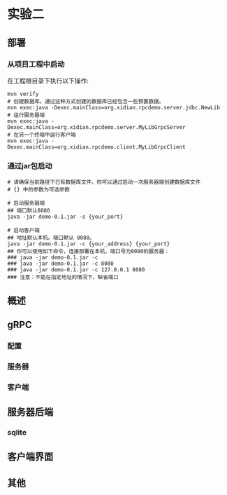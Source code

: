 # 实验二
## 部署
### 从项目工程中启动

在工程根目录下执行以下操作:

```
mvn verify
# 创建数据库。通过这种方式创建的数据库已经包含一些预置数据。
mvn exec:java -Dexec.mainClass=org.xidian.rpcdemo.server.jdbc.NewLib
# 运行服务器端
mvn exec:java -Dexec.mainClass=org.xidian.rpcdemo.server.MyLibGrpcServer
# 在另一个终端中运行客户端
mvn exec:java -Dexec.mainClass=org.xidian.rpcdemo.client.MyLibGrpcClient
```
### 通过jar包启动

```
# 请确保当前路径下已有数据库文件。你可以通过启动一次服务器端创建数据库文件
# {} 中的参数为可选参数

# 启动服务器端
## 端口默认8080
java -jar demo-0.1.jar -s {your_port}

# 启动客户端
## 地址默认本机。端口默认 8080。
java -jar demo-0.1.jar -c {your_address} {your_port}
## 你可以使用如下命令，连接部署在本机，端口号为8080的服务器：
### java -jar demo-0.1.jar -c
### java -jar demo-0.1.jar -c 8080
### java -jar demo-0.1.jar -c 127.0.0.1 8080
### 注意：不能在指定地址的情况下，缺省端口
```

## 概述

## gRPC

### 配置

### 服务器

### 客户端

## 服务器后端

### sqlite

## 客户端界面

## 其他
